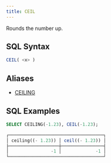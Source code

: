 ```yaml
---
title: CEIL
---
```


Rounds the number up.

## SQL Syntax

```sql
CEIL( <x> )
```

## Aliases

- [CEILING](ceiling)

## SQL Examples

```sql
SELECT CEILING(-1.23), CEIL(-1.23);

┌────────────────────────────────────┐
│ ceiling((- 1.23)) │ ceil((- 1.23)) │
├───────────────────┼────────────────┤
│                -1 │             -1 │
└────────────────────────────────────┘
```